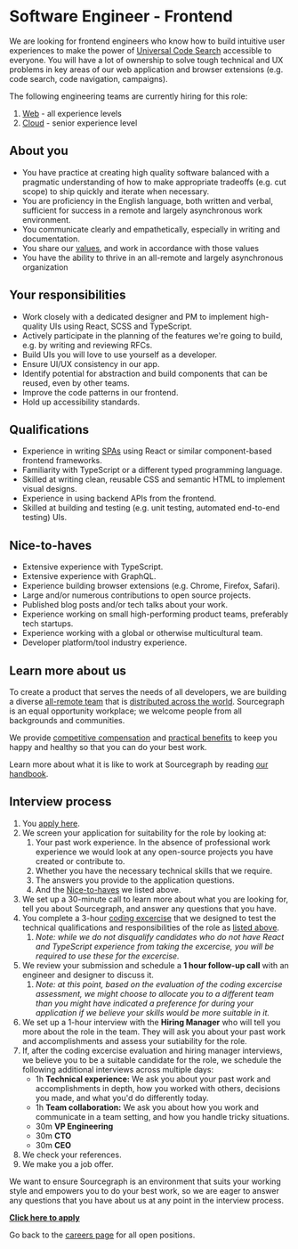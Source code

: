 # Software Engineer - Frontend

We are looking for frontend engineers who know how to build intuitive user experiences to make the power of [Universal Code Search](https://about.sourcegraph.com/product) accessible to everyone. You will have a lot of ownership to solve tough technical and UX problems in key areas of our web application and browser extensions (e.g. code search, code navigation, campaigns).

The following engineering teams are currently hiring for this role:

1. [Web](../web/index.md#growth-plan) - all experience levels
2. [Cloud](../cloud/index.md#growth-plan) - senior experience level

## About you

- You have practice at creating high quality software balanced with a pragmatic understanding of how to make appropriate tradeoffs (e.g. cut scope) to ship quickly and iterate when necessary.
- You are proficiency in the English language, both written and verbal, sufficient for success in a remote and largely asynchronous work environment.
- You communicate clearly and empathetically, especially in writing and documentation.
- You share our [values](../../../company/values.md), and work in accordance with those values
- You have the ability to thrive in an all-remote and largely asynchronous organization

## Your responsibilities

- Work closely with a dedicated designer and PM to implement high-quality UIs using React, SCSS and TypeScript.
- Actively participate in the planning of the features we're going to build, e.g. by writing and reviewing RFCs.
- Build UIs you will love to use yourself as a developer.
- Ensure UI/UX consistency in our app.
- Identify potential for abstraction and build components that can be reused, even by other teams.
- Improve the code patterns in our frontend.
- Hold up accessibility standards.

## Qualifications

- Experience in writing [SPAs](https://en.wikipedia.org/wiki/Single-page_application) using React or similar component-based frontend frameworks.
- Familiarity with TypeScript or a different typed programming language.
- Skilled at writing clean, reusable CSS and semantic HTML to implement visual designs.
- Experience in using backend APIs from the frontend.
- Skilled at building and testing (e.g. unit testing, automated end-to-end testing) UIs.

## Nice-to-haves

- Extensive experience with TypeScript.
- Extensive experience with GraphQL.
- Experience building browser extensions (e.g. Chrome, Firefox, Safari).
- Large and/or numerous contributions to open source projects.
- Published blog posts and/or tech talks about your work.
- Experience working on small high-performing product teams, preferably tech startups.
- Experience working with a global or otherwise multicultural team.
- Developer platform/tool industry experience.

## Learn more about us

To create a product that serves the needs of all developers, we are building a diverse [all-remote team](../../../company/remote/index.md) that is [distributed across the world](../../../company/team/index.md). Sourcegraph is an equal opportunity workplace; we welcome people from all backgrounds and communities.

We provide [competitive compensation](../../people-ops/compensation.md) and [practical benefits](../../people-ops/benefits-and-perks.md) to keep you happy and healthy so that you can do your best work.

Learn more about what it is like to work at Sourcegraph by reading [our handbook](../../index.md).

## Interview process

1. You [apply here](https://jobs.lever.co/sourcegraph/b2f9a8b0-cc06-4629-81a0-0f2fa64271c7/apply).
1. We screen your application for suitability for the role by looking at:
   1. Your past work experience. In the absence of professional work experience we would look at any open-source projects you have created or contribute to.
   1. Whether you have the necessary technical skills that we require.
   1. The answers you provide to the application questions.
   1. And the [Nice-to-haves](#nice-to-haves) we listed above.
1. We set up a 30-minute call to learn more about what you are looking for, tell you about Sourcegraph, and answer any questions that you have.
1. You complete a 3-hour [coding excercise](software-engineer-coding-exercise.md#frontend-coding-exercise) that we designed to test the technical qualifications and responsibilities of the role as [listed above](#your-responsibilities).
   1. _Note: while we do not disqualify candidates who do not have React and TypeScript experience from taking the excercise, you will be required to use these for the excercise._
1. We review your submission and schedule a **1 hour follow-up call** with an engineer and designer to discuss it.
   1. _Note: at this point, based on the evaluation of the coding excercise assessment, we might choose to allocate you to a different team than you might have indicated a preference for during your application if we believe your skills would be more suitable in it._
1. We set up a 1-hour interview with the **Hiring Manager** who will tell you more about the role in the team. They will ask you about your past work and accomplishments and assess your sutiability for the role.
1. If, after the coding excercise evaluation and hiring manager interviews, we believe you to be a suitable candidate for the role, we schedule the following additional interviews across multiple days:
   - 1h **Technical experience:** We ask you about your past work and accomplishments in depth, how you worked with others, decisions you made, and what you'd do differently today.
   - 1h **Team collaboration:** We ask you about how you work and communicate in a team setting, and how you handle tricky situations.
   - 30m **VP Engineering**
   - 30m **CTO**
   - 30m **CEO**
1. We check your references.
1. We make you a job offer.

We want to ensure Sourcegraph is an environment that suits your working style and empowers you to do your best work, so we are eager to answer any questions that you have about us at any point in the interview process.

**[Click here to apply](https://jobs.lever.co/sourcegraph/b2f9a8b0-cc06-4629-81a0-0f2fa64271c7/apply)**

Go back to the [careers page](../../../company/careers.md) for all open positions.
